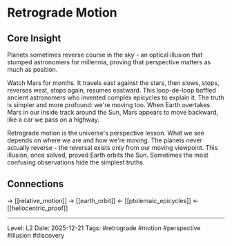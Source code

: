 # Retrograde Motion

## Core Insight
Planets sometimes reverse course in the sky - an optical illusion that stumped astronomers for millennia, proving that perspective matters as much as position.

Watch Mars for months. It travels east against the stars, then slows, stops, reverses west, stops again, resumes eastward. This loop-de-loop baffled ancient astronomers who invented complex epicycles to explain it. The truth is simpler and more profound: we're moving too. When Earth overtakes Mars in our inside track around the Sun, Mars appears to move backward, like a car we pass on a highway.

Retrograde motion is the universe's perspective lesson. What we see depends on where we are and how we're moving. The planets never actually reverse - the reversal exists only from our moving viewpoint. This illusion, once solved, proved Earth orbits the Sun. Sometimes the most confusing observations hide the simplest truths.

## Connections
→ [[relative_motion]]
→ [[earth_orbit]]
← [[ptolemaic_epicycles]]
← [[heliocentric_proof]]

---
Level: L2
Date: 2025-12-21
Tags: #retrograde #motion #perspective #illusion #discovery